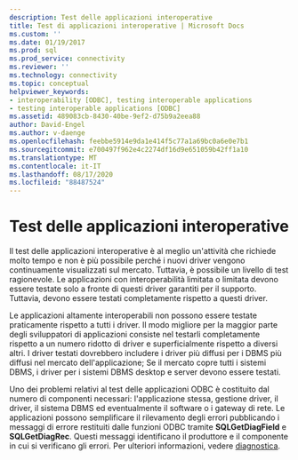 ```yaml
---
description: Test delle applicazioni interoperative
title: Test di applicazioni interoperative | Microsoft Docs
ms.custom: ''
ms.date: 01/19/2017
ms.prod: sql
ms.prod_service: connectivity
ms.reviewer: ''
ms.technology: connectivity
ms.topic: conceptual
helpviewer_keywords:
- interoperability [ODBC], testing interoperable applications
- testing interoperable applications [ODBC]
ms.assetid: 489083cb-8430-40be-9ef2-d75b9a2eea88
author: David-Engel
ms.author: v-daenge
ms.openlocfilehash: feebbe5914e9da1e414f5c77a1a69bc0a6e0e7b1
ms.sourcegitcommit: e700497f962e4c2274df16d9e651059b42ff1a10
ms.translationtype: MT
ms.contentlocale: it-IT
ms.lasthandoff: 08/17/2020
ms.locfileid: "88487524"
---
```

# <a name="testing-interoperable-applications"></a>Test delle applicazioni interoperative
Il test delle applicazioni interoperative è al meglio un'attività che richiede molto tempo e non è più possibile perché i nuovi driver vengono continuamente visualizzati sul mercato. Tuttavia, è possibile un livello di test ragionevole. Le applicazioni con interoperabilità limitata o limitata devono essere testate solo a fronte di questi driver garantiti per il supporto. Tuttavia, devono essere testati completamente rispetto a questi driver.  
  
 Le applicazioni altamente interoperabili non possono essere testate praticamente rispetto a tutti i driver. Il modo migliore per la maggior parte degli sviluppatori di applicazioni consiste nel testarli completamente rispetto a un numero ridotto di driver e superficialmente rispetto a diversi altri. I driver testati dovrebbero includere i driver più diffusi per i DBMS più diffusi nel mercato dell'applicazione; Se il mercato copre tutti i sistemi DBMS, i driver per i sistemi DBMS desktop e server devono essere testati.  
  
 Uno dei problemi relativi al test delle applicazioni ODBC è costituito dal numero di componenti necessari: l'applicazione stessa, gestione driver, il driver, il sistema DBMS ed eventualmente il software o i gateway di rete. Le applicazioni possono semplificare il rilevamento degli errori pubblicando i messaggi di errore restituiti dalle funzioni ODBC tramite **SQLGetDiagField** e **SQLGetDiagRec**. Questi messaggi identificano il produttore e il componente in cui si verificano gli errori. Per ulteriori informazioni, vedere [diagnostica](../../../odbc/reference/develop-app/diagnostics.md).
